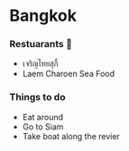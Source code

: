 # Bangkok

### Restuarants :pizza:
- เจริญไทยสุกี้
- Laem Charoen Sea Food

### Things to do
- Eat around
- Go to Siam
- Take boat along the revier
